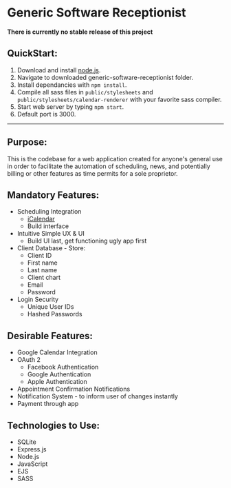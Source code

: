 # Generic Software Receptionist

**There is currently no stable release of this project**

## QuickStart:
1. Download and install [node.js](https://nodejs.org/en/download/).
2. Navigate to downloaded generic-software-receptionist folder.
3. Install dependancies with `npm install`.
5. Compile all sass files in `public/stylesheets` and `public/stylesheets/calendar-renderer` with your favorite sass compiler.
6. Start web server by typing `npm start`.
7. Default port is 3000.

---

## Purpose:
This is the codebase for a web application created for anyone's general use in order to facilitate the automation of scheduling, news, and potentially billing or other features as time permits for a sole proprietor.

## Mandatory Features:
* Scheduling Integration
    * [iCalendar](https://tools.ietf.org/html/rfc5545)
    * Build interface
* Intuitive Simple UX & UI
    * Build UI last, get functioning ugly app first
* Client Database - Store:
    * Client ID
    * First name
    * Last name
    * Client chart
    * Email
    * Password
* Login Security
  * Unique User IDs
  * Hashed Passwords

## Desirable Features:
* Google Calendar Integration
* OAuth 2
  * Facebook Authentication
  * Google Authentication
  * Apple Authentication
* Appointment Confirmation Notifications
* Notification System - to inform user of changes instantly
* Payment through app

## Technologies to Use:
* SQLite
* Express.js
* Node.js
* JavaScript
* EJS
* SASS
